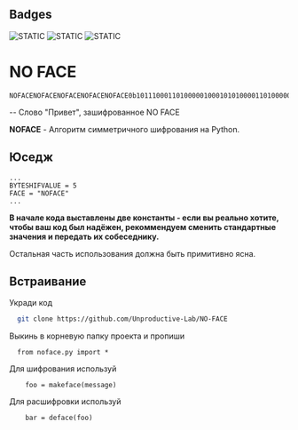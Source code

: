 
## Badges

![STATIC](https://img.shields.io/badge/No_Face-No_Face-gre
) ![STATIC](https://img.shields.io/badge/No_Face-No_Face-blue
) ![STATIC](https://img.shields.io/badge/No_Face-No_Face-black
)



# NO FACE
```
NOFACENOFACENOFACENOFACENOFACE0b101110001101000001000101010000110100000101000110010011110100111010000000110100010100010101000011010000010100011001001111010011101011111111010000010001010100001101000001010001100100111101001110001000010100010101000011010000010100011001001111010011101000001011010001010001010100001101000001010001100100111101001110101101011101000001000101010000110100000101000110010011110100111010110010110
```
-- Слово "Привет", зашифрованное NO FACE

**NOFACE** - Алгоритм симметричного шифрования на Python.
## Юседж

```
...
BYTESHIFVALUE = 5
FACE = "NOFACE"
...

```
**В начале кода выставлены две константы - если вы реально хотите, чтобы ваш код был надёжен, рекоммендуем сменить стандартные значения и передать их собеседнику.**

Остальная часть использования должна быть примитивно ясна.


## Встраивание

Укради код

```bash
  git clone https://github.com/Unproductive-Lab/NO-FACE
```

Выкинь в корневую папку проекта и пропиши

```
  from noface.py import *
```

Для шифрования используй

```
    foo = makeface(message)
```

Для расшифровки используй

```
    bar = deface(foo)
```

